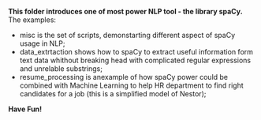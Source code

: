**This folder introduces one of most power NLP tool - the library spaCy.**  
The examples:  
- misc is the set of scripts, demonstarting different aspect of spaCy usage in NLP;
- data_extrtaction shows how to spaCy to extract useful information form text data whithout breaking head with complicated regular expressions and unrelable substrings;  
- resume_processing is anexample of how spaCy power could be combined with Machine Learning to help HR department to find right candidates for a job (this is a simplified model of Nestor);  

**Have Fun!**
